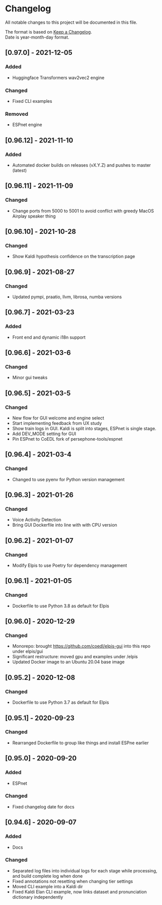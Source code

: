 # Changelog
All notable changes to this project will be documented in this file.

The format is based on [Keep a Changelog](https://keepachangelog.com/en/1.0.0/).  
Date is year-month-day format.

## [0.97.0] - 2021-12-05
### Added
- Huggingface Transformers wav2vec2 engine
### Changed
- Fixed CLI examples
### Removed 
- ESPnet engine

## [0.96.12] - 2021-11-10
### Added
- Automated docker builds on releases (vX.Y.Z) and pushes to master (latest)

## [0.96.11] - 2021-11-09
### Changed
- Change ports from 5000 to 5001 to avoid conflict with greedy MacOS Airplay speaker thing 

## [0.96.10] - 2021-10-28
### Changed
- Show Kaldi hypothesis confidence on the transcription page 

## [0.96.9] - 2021-08-27
### Changed
- Updated pympi, praatio, llvm, librosa, numba versions

## [0.96.7] - 2021-03-23
### Added
- Front end and dynamic i18n support

## [0.96.6] - 2021-03-6
### Changed
- Minor gui tweaks

## [0.96.5] - 2021-03-5
### Changed
- New flow for GUI welcome and engine select
- Start implementing feedback from UX study
- Show train logs in GUI. Kaldi is split into stages, ESPnet is single stage.
- Add DEV_MODE setting for GUI
- Pin ESPnet to CoEDL fork of persephone-tools/espnet

## [0.96.4] - 2021-03-4
### Changed
- Changed to use pyenv for Python version management

## [0.96.3] - 2021-01-26
### Changed
- Voice Activity Detection
- Bring GUI Dockerfile into line with with CPU version

## [0.96.2] - 2021-01-07
### Changed
- Modify Elpis to use Poetry for dependency management

## [0.96.1] - 2021-01-05
### Changed
- Dockerfile to use Python 3.8 as default for Elpis

## [0.96.0] - 2020-12-29
### Changed
- Monorepo: brought https://github.com/coedl/elpis-gui into this repo under elpis/gui
- Significant restructure: moved gpu and examples under /elpis
- Updated Docker image to an Ubuntu 20.04 base image

## [0.95.2] - 2020-12-08
### Changed
- Dockerfile to use Python 3.7 as default for Elpis


## [0.95.1] - 2020-09-23
### Changed
- Rearranged Dockerfile to group like things and install ESPne earlier


## [0.95.0] - 2020-09-20
### Added
- ESPnet

### Changed
- Fixed changelog date for docs


## [0.94.6] - 2020-09-07
### Added
- Docs

### Changed
- Separated log files into individual logs for each stage while processing, and build complete log when done
- Fixed annotations not resetting when changing tier settings
- Moved CLI example into a Kaldi dir
- Fixed Kaldi Elan CLI example, now links dataset and pronunciation dictionary independently
